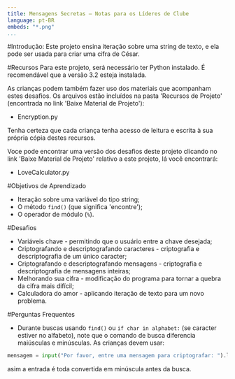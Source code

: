 ```yaml
---
title: Mensagens Secretas — Notas para os Líderes de Clube
language: pt-BR
embeds: "*.png"
...
```


#Introdução:
Este projeto ensina iteração sobre uma string de texto, e ela pode ser usada para criar uma cifra de César.

#Recursos
Para este projeto, será necessário ter Python instalado. É recomendável que a versão 3.2 esteja instalada.

As crianças podem também fazer uso dos materiais que acompanham estes desafios. Os arquivos estão incluídos na pasta 'Recursos de Projeto' (encontrada no link 'Baixe Material de Projeto'):

+ Encryption.py

Tenha certeza que cada criança tenha acesso de leitura e escrita à sua própria cópia destes recursos.

Voce pode encontrar uma versão dos desafios deste projeto clicando no link 'Baixe Material de Projeto' relativo a este projeto, lá você encontrará:

+ LoveCalculator.py

#Objetivos de Aprendizado
+ Iteração sobre uma variável do tipo string;
+ O método `find()` (que significa 'encontre');
+ O operador de módulo (`%`).

#Desafios
+ Variáveis chave - permitindo que o usuário entre a chave desejada;
+ Criptografando e descriptografando caracteres - criptografia e descriptografia de um único caracter;
+ Criptografando e descriptografando mensagens - criptografia e descriptografia de mensagens inteiras;
+ Melhorando sua cifra - modificação do programa para tornar a quebra da cifra mais difícil;
+ Calculadora do amor - aplicando iteração de texto para um novo problema.

#Perguntas Frequentes 
+ Durante buscas usando `find()` ou `if char in alphabet:` (se caracter estiver no alfabeto), note que o comando de busca diferencia maiúsculas e minúsculas. As crianças devem usar:

```python
mensagem = input("Por favor, entre uma mensagem para criptografar: ").lower()
```

asim a entrada é toda convertida em minúscula antes da busca.